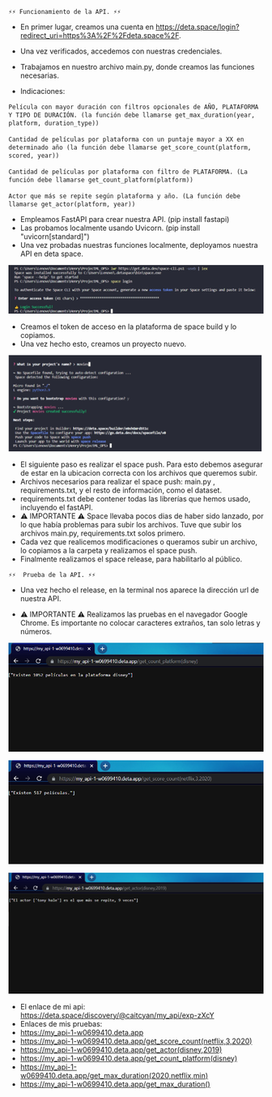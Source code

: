```fix
⚡⚡ Funcionamiento de la API. ⚡⚡
```
* En primer lugar, creamos una cuenta en https://deta.space/login?redirect_uri=https%3A%2F%2Fdeta.space%2F.
* Una vez verificados, accedemos con nuestras credenciales.
  
* Trabajamos en nuestro archivo main.py, donde creamos las funciones necesarias.
* Indicaciones:
```
Película con mayor duración con filtros opcionales de AÑO, PLATAFORMA Y TIPO DE DURACIÓN. (la función debe llamarse get_max_duration(year, platform, duration_type))

Cantidad de películas por plataforma con un puntaje mayor a XX en determinado año (la función debe llamarse get_score_count(platform, scored, year))

Cantidad de películas por plataforma con filtro de PLATAFORMA. (La función debe llamarse get_count_platform(platform))

Actor que más se repite según plataforma y año. (La función debe llamarse get_actor(platform, year))
```
* Empleamos FastAPI para crear nuestra API. (pip install fastapi)
* Las probamos localmente usando Uvicorn.  (pip install "uvicorn[standard]")
* Una vez probadas nuestras funciones localmente, deployamos nuestra API en deta space.
  
![alt text](usingdeta1.png "Using space")

* Creamos el token de acceso en la plataforma de space build y lo copiamos.
* Una vez hecho esto, creamos un proyecto nuevo. 

![alt text](usingdeta2.png "Using space")

* El siguiente paso es realizar el space push. Para esto debemos asegurar de estar en la ubicacion correcta con los archivos que queremos subir.
* Archivos necesarios para realizar el space push: main.py , requirements.txt, y el resto de información, como el dataset. 
* requirements.txt debe contener todas las librerías que hemos usado, incluyendo el fastAPI.
* ⚠️ IMPORTANTE ⚠️ Space llevaba pocos dias de haber sido lanzado, por lo que había problemas para subir los archivos. Tuve que subir los archivos main.py, requirements.txt solos primero.
* Cada vez que realicemos modificaciones o queramos subir un archivo, lo copiamos a la carpeta y realizamos el space push.
* Finalmente realizamos el space release, para habilitarlo al público.

```fix
⚡⚡  Prueba de la API. ⚡⚡
```
* Una vez hecho el release, en la terminal nos aparece la dirección url de nuestra API.

* ⚠️ IMPORTANTE ⚠️ Realizamos las pruebas en el navegador Google Chrome. Es importante no colocar caracteres extraños, tan solo letras y números.
  
![alt text](testcountplatform.png "Test count platform")

![alt text](testscore.png "Test platform score year")

![alt text](testactor.png "Test actor")


* El enlace de mi api: https://deta.space/discovery/@caitcyan/my_api/exp-zXcY
* Enlaces de mis pruebas: 
* https://my_api-1-w0699410.deta.app
* https://my_api-1-w0699410.deta.app/get_score_count(netflix,3,2020)
* https://my_api-1-w0699410.deta.app/get_actor(disney,2019)
* https://my_api-1-w0699410.deta.app/get_count_platform(disney)
* https://my_api-1-w0699410.deta.app/get_max_duration(2020,netflix,min)
* https://my_api-1-w0699410.deta.app/get_max_duration()
  


